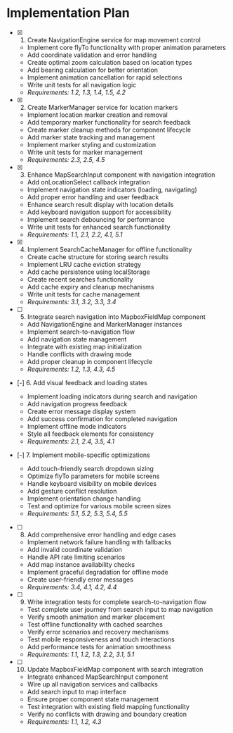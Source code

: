# Implementation Plan

- [x] 1. Create NavigationEngine service for map movement control



  - Implement core flyTo functionality with proper animation parameters
  - Add coordinate validation and error handling
  - Create optimal zoom calculation based on location types
  - Add bearing calculation for better orientation
  - Implement animation cancellation for rapid selections
  - Write unit tests for all navigation logic
  - _Requirements: 1.2, 1.3, 1.4, 1.5, 4.2_

- [x] 2. Create MarkerManager service for location markers

  - Implement location marker creation and removal
  - Add temporary marker functionality for search feedback
  - Create marker cleanup methods for component lifecycle
  - Add marker state tracking and management
  - Implement marker styling and customization
  - Write unit tests for marker management
  - _Requirements: 2.3, 2.5, 4.5_

- [x] 3. Enhance MapSearchInput component with navigation integration

  - Add onLocationSelect callback integration
  - Implement navigation state indicators (loading, navigating)
  - Add proper error handling and user feedback
  - Enhance search result display with location details
  - Add keyboard navigation support for accessibility
  - Implement search debouncing for performance
  - Write unit tests for enhanced search functionality
  - _Requirements: 1.1, 2.1, 2.2, 4.1, 5.1_

- [x] 4. Implement SearchCacheManager for offline functionality

  - Create cache structure for storing search results
  - Implement LRU cache eviction strategy
  - Add cache persistence using localStorage
  - Create recent searches functionality
  - Add cache expiry and cleanup mechanisms
  - Write unit tests for cache management
  - _Requirements: 3.1, 3.2, 3.3, 3.4_



- [ ] 5. Integrate search navigation into MapboxFieldMap component
  - Add NavigationEngine and MarkerManager instances
  - Implement search-to-navigation flow
  - Add navigation state management
  - Integrate with existing map initialization
  - Handle conflicts with drawing mode
  - Add proper cleanup in component lifecycle
  - _Requirements: 1.2, 1.3, 4.3, 4.5_

- [-] 6. Add visual feedback and loading states

  - Implement loading indicators during search and navigation
  - Add navigation progress feedback
  - Create error message display system
  - Add success confirmation for completed navigation
  - Implement offline mode indicators
  - Style all feedback elements for consistency
  - _Requirements: 2.1, 2.4, 3.5, 4.1_

- [-] 7. Implement mobile-specific optimizations

  - Add touch-friendly search dropdown sizing
  - Optimize flyTo parameters for mobile screens
  - Handle keyboard visibility on mobile devices
  - Add gesture conflict resolution
  - Implement orientation change handling
  - Test and optimize for various mobile screen sizes
  - _Requirements: 5.1, 5.2, 5.3, 5.4, 5.5_

- [ ] 8. Add comprehensive error handling and edge cases


  - Implement network failure handling with fallbacks
  - Add invalid coordinate validation
  - Handle API rate limiting scenarios
  - Add map instance availability checks
  - Implement graceful degradation for offline mode
  - Create user-friendly error messages
  - _Requirements: 3.4, 4.1, 4.2, 4.4_

- [ ] 9. Write integration tests for complete search-to-navigation flow
  - Test complete user journey from search input to map navigation
  - Verify smooth animation and marker placement
  - Test offline functionality with cached searches
  - Verify error scenarios and recovery mechanisms
  - Test mobile responsiveness and touch interactions
  - Add performance tests for animation smoothness
  - _Requirements: 1.1, 1.2, 1.3, 2.2, 3.1, 5.1_

- [ ] 10. Update MapboxFieldMap component with search integration
  - Integrate enhanced MapSearchInput component
  - Wire up all navigation services and callbacks
  - Add search input to map interface
  - Ensure proper component state management
  - Test integration with existing field mapping functionality
  - Verify no conflicts with drawing and boundary creation
  - _Requirements: 1.1, 1.2, 4.3_